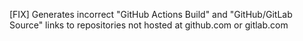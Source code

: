 [FIX] Generates incorrect "GitHub Actions Build" and "GitHub/GitLab Source" links to repositories not hosted at github.com or gitlab.com
